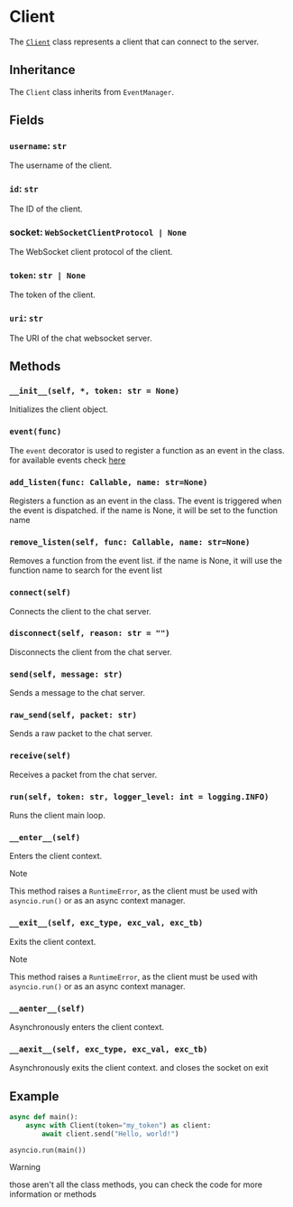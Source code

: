 # Client

The [`Client`](https://github.com/programminglaboratorys/nin0lib/blob/main/nin0lib/client.py#L36) class represents a client that can connect to the server.

## Inheritance

The `Client` class inherits from `EventManager`.

## Fields

### `username`: `str`

The username of the client.

### `id`: `str`

The ID of the client.

### socket: `WebSocketClientProtocol | None`

The WebSocket client protocol of the client.

### `token`: `str | None`

The token of the client.

### `uri`: `str`

The URI of the chat websocket server.

## Methods

### `__init__(self, *, token: str = None)`

Initializes the client object.

### `event(func)`

The `event` decorator is used to register a function as an event in the class. for available events check [here](https://github.com/programminglaboratorys/nin0lib/blob/main/nin0lib.docs/events.md)

### `add_listen(func: Callable, name: str=None)`

Registers a function as an event in the class. The event is triggered when the event is dispatched.
if the name is None, it will be set to the function name

### `remove_listen(self, func: Callable, name: str=None)`

Removes a function from the event list.
if the name is None, it will use the function name to search for the event list

### `connect(self)`

Connects the client to the chat server.

### `disconnect(self, reason: str = "")`

Disconnects the client from the chat server.

### `send(self, message: str)`

Sends a message to the chat server.

### `raw_send(self, packet: str)`

Sends a raw packet to the chat server.

### `receive(self)`

Receives a packet from the chat server.

### `run(self, token: str, logger_level: int = logging.INFO)`

Runs the client main loop.

### `__enter__(self)`

Enters the client context.

> [!NOTE]
> This method raises a `RuntimeError`, as the client must be used with `asyncio.run()` or as an async context manager.

### `__exit__(self, exc_type, exc_val, exc_tb)`

Exits the client context.

> [!NOTE]
> This method raises a `RuntimeError`, as the client must be used with `asyncio.run()` or as an async context manager.

### `__aenter__(self)`

Asynchronously enters the client context.

### `__aexit__(self, exc_type, exc_val, exc_tb)`

Asynchronously exits the client context. and closes the socket on exit

## Example

```python
async def main():
    async with Client(token="my_token") as client:
        await client.send("Hello, world!")

asyncio.run(main())
```

> [!WARNING]
> those aren't all the class methods, you can check the code for more information or methods
